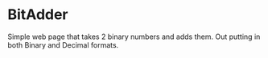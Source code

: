 # BitAdder
Simple web page that takes 2 binary numbers and adds them.  Out putting in both Binary and Decimal formats.
